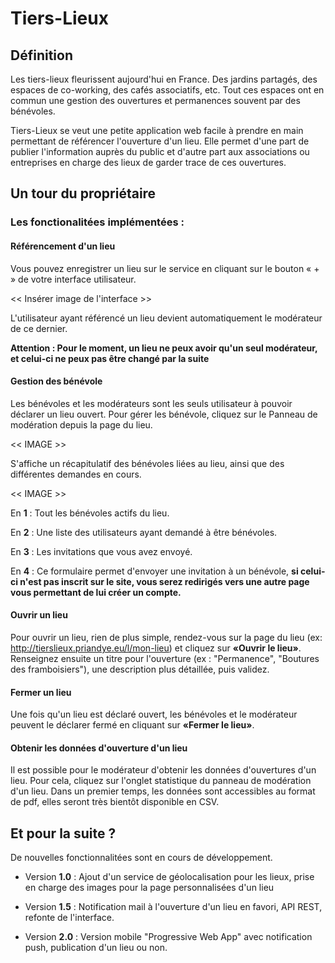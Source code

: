 # Tiers-Lieux
## Définition
Les tiers-lieux fleurissent aujourd'hui en France. Des jardins partagés, des espaces de co-working, 
des cafés associatifs, etc. Tout ces espaces ont en commun une gestion des ouvertures et permanences souvent par
des bénévoles. 

Tiers-Lieux se veut une petite application web facile à prendre en main permettant de référencer 
l'ouverture d'un lieu. Elle permet d'une part de publier l'information auprès du public et d'autre part
aux associations ou entreprises en charge des lieux de garder trace de ces ouvertures.

## Un tour du propriétaire
### Les fonctionalitées implémentées :
#### Référencement d'un lieu
Vous pouvez enregistrer un lieu sur le service en cliquant sur le bouton « + » de votre interface
utilisateur.

<< Insérer image de l'interface >>

L'utilisateur ayant référencé un lieu devient automatiquement le modérateur de ce dernier. 

**Attention : Pour le moment, un lieu ne peux avoir qu'un seul modérateur, et celui-ci ne peux pas être changé par la suite**

#### Gestion des bénévole
Les bénévoles et les modérateurs sont les seuls utilisateur à pouvoir déclarer un lieu ouvert. 
Pour gérer les bénévole, cliquez sur le Panneau de modération depuis la page du lieu.

<< IMAGE >>

S'affiche un récapitulatif des bénévoles liées au lieu, ainsi que des différentes demandes en cours. 

<< IMAGE >>

En **1** :  Tout les bénévoles actifs du lieu.

En **2** : Une liste des utilisateurs ayant demandé à être bénévoles.

En **3** : Les invitations que vous avez envoyé.

En **4** : Ce formulaire permet d'envoyer une invitation à un bénévole, **si celui-ci n'est pas inscrit sur
le site, vous serez redirigés vers une autre page vous permettant de lui créer un compte.**

#### Ouvrir un lieu
Pour ouvrir un lieu, rien de plus simple, rendez-vous sur la page du lieu (ex: http://tierslieux.priandye.eu/l/mon-lieu)
et cliquez sur **«Ouvrir le lieu»**. Renseignez ensuite un titre pour l'ouverture (ex : "Permanence", 
"Boutures des framboisiers"), une description plus détaillée, puis validez.

#### Fermer un lieu
Une fois qu'un lieu est déclaré ouvert, les bénévoles et le modérateur peuvent le déclarer
fermé en cliquant sur **«Fermer le lieu»**.

#### Obtenir les données d'ouverture d'un lieu
Il est possible pour le modérateur d'obtenir les données d'ouvertures d'un lieu. Pour cela, cliquez
sur l'onglet statistique du panneau de modération d'un lieu. Dans un premier temps, les données sont
accessibles au format de pdf, elles seront très bientôt disponible en CSV.

## Et pour la suite ? 
De nouvelles fonctionnalitées sont en cours de développement.

- Version **1.0** : Ajout d'un service de géolocalisation pour les lieux, prise en charge des images pour la page
personnalisées d'un lieu

- Version **1.5** : Notification mail à l'ouverture d'un lieu en favori, API REST, refonte de l'interface.

- Version **2.0** : Version mobile "Progressive Web App" avec notification push, publication d'un lieu ou non.